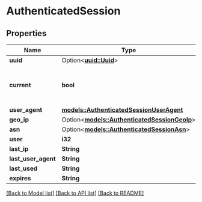# AuthenticatedSession

## Properties

Name | Type | Description | Notes
------------ | ------------- | ------------- | -------------
**uuid** | Option<[**uuid::Uuid**](uuid::Uuid.md)> |  | [optional]
**current** | **bool** | Check if session is currently active session | [readonly]
**user_agent** | [**models::AuthenticatedSessionUserAgent**](AuthenticatedSession_user_agent.md) |  | 
**geo_ip** | Option<[**models::AuthenticatedSessionGeoIp**](AuthenticatedSession_geo_ip.md)> |  | 
**asn** | Option<[**models::AuthenticatedSessionAsn**](AuthenticatedSession_asn.md)> |  | 
**user** | **i32** |  | 
**last_ip** | **String** |  | [readonly]
**last_user_agent** | **String** |  | [readonly]
**last_used** | **String** |  | [readonly]
**expires** | **String** |  | [readonly]

[[Back to Model list]](../README.md#documentation-for-models) [[Back to API list]](../README.md#documentation-for-api-endpoints) [[Back to README]](../README.md)


